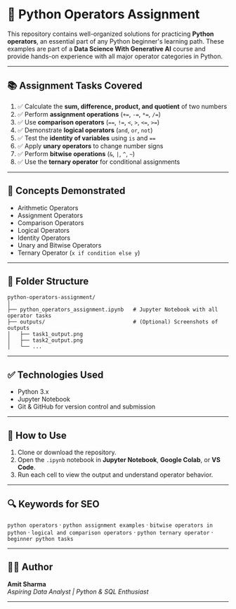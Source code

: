 # 🐍 Python Operators Assignment

This repository contains well-organized solutions for practicing **Python operators**, an essential part of any Python beginner's learning path. These examples are part of a **Data Science With Generative AI** course and provide hands-on experience with all major operator categories in Python.

---

## 📚 Assignment Tasks Covered

1. ✅ Calculate the **sum, difference, product, and quotient** of two numbers  
2. ✅ Perform **assignment operations** (`+=`, `-=`, `*=`, `/=`)  
3. ✅ Use **comparison operators** (`==`, `!=`, `<`, `>`, `<=`, `>=`)  
4. ✅ Demonstrate **logical operators** (`and`, `or`, `not`)  
5. ✅ Test the **identity of variables** using `is` and `==`  
6. ✅ Apply **unary operators** to change number signs  
7. ✅ Perform **bitwise operations** (`&`, `|`, `^`, `~`)  
8. ✅ Use the **ternary operator** for conditional assignments  

---

## 🧠 Concepts Demonstrated

- Arithmetic Operators  
- Assignment Operators  
- Comparison Operators  
- Logical Operators  
- Identity Operators  
- Unary and Bitwise Operators  
- Ternary Operator (`x if condition else y`)  

---

## 📁 Folder Structure

```
python-operators-assignment/
│
├── python_operators_assignment.ipynb   # Jupyter Notebook with all operator tasks
├── outputs/                            # (Optional) Screenshots of outputs
│   ├── task1_output.png
│   ├── task2_output.png
│   └── ...
```

---

## ✅ Technologies Used

- Python 3.x  
- Jupyter Notebook  
- Git & GitHub for version control and submission  

---

## 🚀 How to Use

1. Clone or download the repository.
2. Open the `.ipynb` notebook in **Jupyter Notebook**, **Google Colab**, or **VS Code**.
3. Run each cell to view the output and understand operator behavior.

---

## 🔍 Keywords for SEO

`python operators` · `python assignment examples` · `bitwise operators in python` · `logical and comparison operators` · `python ternary operator` · `beginner python tasks`

---

## 🙋‍♂️ Author

**Amit Sharma**  
*Aspiring Data Analyst | Python & SQL Enthusiast*

---
